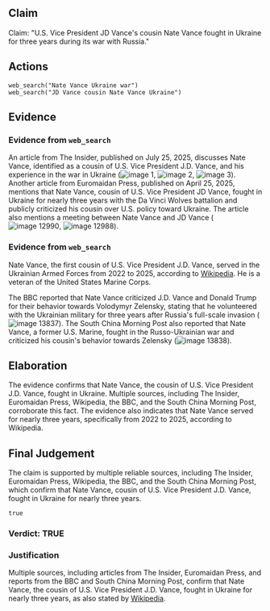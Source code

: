 ## Claim
Claim: "U.S. Vice President JD Vance's cousin Nate Vance fought in Ukraine for three years during its war with Russia."

## Actions
```
web_search("Nate Vance Ukraine war")
web_search("JD Vance cousin Nate Vance Ukraine")
```

## Evidence
### Evidence from `web_search`
An article from The Insider, published on July 25, 2025, discusses Nate Vance, identified as a cousin of U.S. Vice President J.D. Vance, and his experience in the war in Ukraine (![image 1](media/0.jpg), ![image 2](media/3.jpg), ![image 3](media/4.jpg)). Another article from Euromaidan Press, published on April 25, 2025, mentions that Nate Vance, cousin of U.S. Vice President JD Vance, fought in Ukraine for nearly three years with the Da Vinci Wolves battalion and publicly criticized his cousin over U.S. policy toward Ukraine. The article also mentions a meeting between Nate Vance and JD Vance (![image 12990](media/2025-08-31_17-49-1756662560-953543.jpg), ![image 12988](media/2025-08-31_17-49-1756662559-103126.jpg)).


### Evidence from `web_search`
Nate Vance, the first cousin of U.S. Vice President J.D. Vance, served in the Ukrainian Armed Forces from 2022 to 2025, according to [Wikipedia](https://en.wikipedia.org/wiki/Nate_Vance). He is a veteran of the United States Marine Corps.

The BBC reported that Nate Vance criticized J.D. Vance and Donald Trump for their behavior towards Volodymyr Zelensky, stating that he volunteered with the Ukrainian military for three years after Russia's full-scale invasion (![image 13837](media/2025-08-31_19-45-1756669544-068064.jpg)). The South China Morning Post also reported that Nate Vance, a former U.S. Marine, fought in the Russo-Ukrainian war and criticized his cousin's behavior towards Zelensky (![image 13838](media/2025-08-31_19-45-1756669547-324030.jpg)).


## Elaboration
The evidence confirms that Nate Vance, the cousin of U.S. Vice President J.D. Vance, fought in Ukraine. Multiple sources, including The Insider, Euromaidan Press, Wikipedia, the BBC, and the South China Morning Post, corroborate this fact. The evidence also indicates that Nate Vance served for nearly three years, specifically from 2022 to 2025, according to Wikipedia.


## Final Judgement
The claim is supported by multiple reliable sources, including The Insider, Euromaidan Press, Wikipedia, the BBC, and the South China Morning Post, which confirm that Nate Vance, cousin of U.S. Vice President J.D. Vance, fought in Ukraine for nearly three years.

`true`

### Verdict: TRUE

### Justification
Multiple sources, including articles from The Insider, Euromaidan Press, and reports from the BBC and South China Morning Post, confirm that Nate Vance, the cousin of U.S. Vice President J.D. Vance, fought in Ukraine for nearly three years, as also stated by [Wikipedia](https://en.wikipedia.org/wiki/Nate_Vance).
